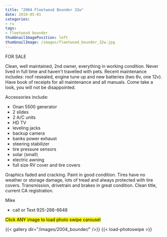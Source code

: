 ```yaml
---
title: "2004 Fleetwood Bounder 32w"
date: 2019-05-01
categories:
- rv
tags:
- fleetwood bounder
thumbnailImagePosition: left
thumbnailImage: /images/fleetwood_bounder_32w.jpg
---
```


FOR SALE

Clean, well maintained, 2nd owner, everything in working condition. Never lived in full time and haven't travelled with pets. Recent maintenance includes: roof resealed, engine tune up and new batteries (two 6v, one 12v). Have book of receipts for all maintenance and all manuals. Come take a look, you will not be disappointed.

Accessories include:

- Onan 5500 generator
- 2 slides
- 2 A/C units
- HD TV
- leveling jacks
- backup camera
- banks power exhaust
- steering stabilizer
- tire pressure sensors
- solar (small)
- electric awning
- full size RV cover and tire covers

Graphics faded and cracking. Paint in good condition. Tires have no weather or storage damage, lots of tread and always protected with tire covers. Transmission, drivetrain and brakes in great condition. Clean title, current CA registration.

Mike
- call or Text 925-286-6648

<mark> Click ANY image to load photo swipe carousel <mark/>

{{< gallery dir="/images/2004_bounder/" />}} {{< load-photoswipe >}}
